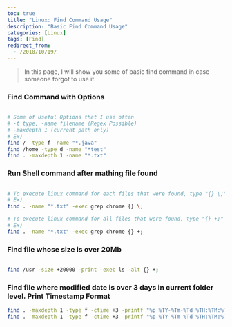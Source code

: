 ```yaml
---
toc: true
title: "Linux: Find Command Usage"
description: "Basic Find Command Usage"
categories: [Linux]
tags: [Find]
redirect_from:
  - /2018/10/19/
---
```


> In this page, I will show you some of basic find command in case someone forgot to use it.

### Find Command with Options

```bash 

# Some of Useful Options that I use often
# -t type, -name filename (Regex Possible)
# -maxdepth 1 (current path only)
# Ex)
find / -type f -name "*.java"
find /home -type d -name "*test"
find . -maxdepth 1 -name "*.txt"

```

### Run Shell command after mathing file found

```bash

# To execute linux command for each files that were found, type "{} \;" in the end
# Ex)
find . -name "*.txt" -exec grep chrome {} \;

# To execute linux command for all files that were found, type "{} +;" in the end
# Ex)
find . -name "*.txt" -exec grep chrome {} +;

```

### Find file whose size is over 20Mb

```bash

find /usr -size +20000 -print -exec ls -alt {} +; 

```

### Find file where modified date is over 3 days in current folder level. Print Timestamp Format
```bash
find . -maxdepth 1 -type f -ctime +3 -printf "%p %TY-%Tm-%Td %TH:%TM:%TS %Tz\n"
find . -maxdepth 1 -type f -ctime +3 -printf "%p %TY-%Tm-%Td %TH:%TM:%TS %Tz\n" -delete
```

[^1]: This is a footnote.

[kramdown]: https://kramdown.gettalong.org/
[My Blog]: https://marindie.github.io